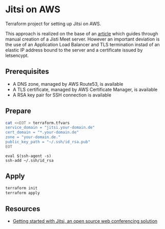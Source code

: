 # Jitsi on AWS

Terraform project for setting up Jitsi on AWS.

This approach is realized on the base of an [article][1] which guides
through manual creation of a Jisti Meet server.
However an important deviation is the use of an Application Load Balancer and
TLS termination instad of an elastic IP address bound to the server and
a certificate issued by letsencypt.

## Prerequisites

- A DNS zone, managed by AWS Route53, is available
- A TLS certificate, managed by AWS Certificate Manager, is available
- A RSA key pair for SSH connection is available

## Prepare

```sh
cat <<EOT > terraform.tfvars
service_domain = "jitsi.your-domain.de"
cert_domain = "*.your-domain.de"
zone = "your-domain.de."
public_key_path = "~/.ssh/id_rsa.pub"
EOT
```

```
eval $(ssh-agent -s)
ssh-add ~/.ssh/id_rsa
```

## Apply

```sh
terraform init
terraform apply
```

## Resources

- [Getting started with Jitsi, an open source web conferencing solution][1]


[1]: https://aws.amazon.com/de/blogs/opensource/getting-started-with-jitsi-an-open-source-web-conferencing-solution/
